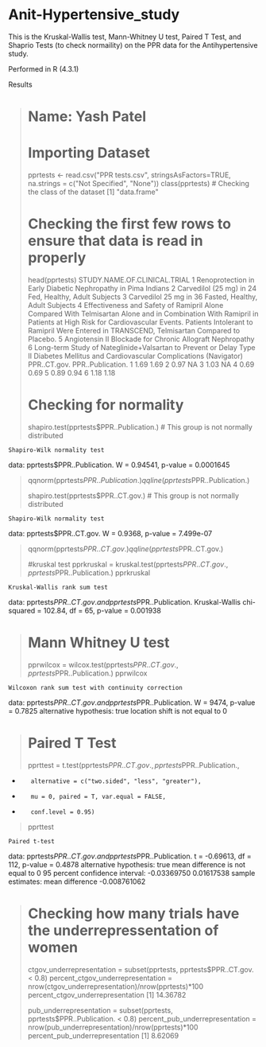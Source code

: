# Anit-Hypertensive_study  

This is the Kruskal-Wallis test, Mann-Whitney U test, Paired T Test, and Shaprio Tests (to check normaility) on the PPR data for the Antihypertensive study.  

Performed in R (4.3.1)

Results

> # Name: Yash Patel
> 
> # Importing Dataset
> pprtests <- read.csv("PPR tests.csv", stringsAsFactors=TRUE, na.strings = c("Not Specified", "None"))
> class(pprtests) # Checking the class of the dataset
[1] "data.frame"
> 
> # Checking the first few rows to ensure that data is read in properly 
> head(pprtests)
                                                                                                                                                                                                                                 STUDY.NAME.OF.CLINICAL.TRIAL
1                                                                                                                                                                                                Renoprotection in Early Diabetic Nephropathy in Pima Indians
2                                                                                                                                                                                                       Carvedilol (25 mg) in 24 Fed, Healthy, Adult Subjects
3                                                                                                                                                                                                      Carvedilol 25 mg in 36 Fasted, Healthy, Adult Subjects
4 Effectiveness and Safety of Ramipril Alone Compared With Telmisartan Alone and in Combination With Ramipril in Patients at High Risk for Cardiovascular Events. Patients Intolerant to Ramipril Were Entered in TRANSCEND, Telmisartan Compared to Placebo.
5                                                                                                                                                                                                   Angiotensin II Blockade for Chronic Allograft Nephropathy
6                                                                                                                         Long-term Study of Nateglinide+Valsartan to Prevent or Delay Type II Diabetes Mellitus and Cardiovascular Complications (Navigator)
  PPR..CT.gov. PPR..Publication.
1         1.69              1.69
2         0.97                NA
3         1.03                NA
4         0.69              0.69
5         0.89              0.94
6         1.18              1.18
> 
> # Checking for normality
> shapiro.test(pprtests$PPR..Publication.) # This group is not normally distributed

	Shapiro-Wilk normality test

data:  pprtests$PPR..Publication.
W = 0.94541, p-value = 0.0001645

> qqnorm(pprtests$PPR..Publication.)
> qqline(pprtests$PPR..Publication.)
> 
> shapiro.test(pprtests$PPR..CT.gov.) # This group is not normally distributed

	Shapiro-Wilk normality test

data:  pprtests$PPR..CT.gov.
W = 0.9368, p-value = 7.499e-07

> qqnorm(pprtests$PPR..CT.gov.)
> qqline(pprtests$PPR..CT.gov.)
> 
> #kruskal test
> pprkruskal = kruskal.test(pprtests$PPR..CT.gov., pprtests$PPR..Publication.)
> pprkruskal

	Kruskal-Wallis rank sum test

data:  pprtests$PPR..CT.gov. and pprtests$PPR..Publication.
Kruskal-Wallis chi-squared = 102.84, df = 65, p-value = 0.001938

> 
> # Mann Whitney U test
> pprwilcox  = wilcox.test(pprtests$PPR..CT.gov., pprtests$PPR..Publication.)
> pprwilcox

	Wilcoxon rank sum test with continuity correction

data:  pprtests$PPR..CT.gov. and pprtests$PPR..Publication.
W = 9474, p-value = 0.7825
alternative hypothesis: true location shift is not equal to 0

> 
> # Paired T Test
> pprttest = t.test(pprtests$PPR..CT.gov., pprtests$PPR..Publication.,
+        alternative = c("two.sided", "less", "greater"),
+        mu = 0, paired = T, var.equal = FALSE,
+        conf.level = 0.95)
> pprttest

	Paired t-test

data:  pprtests$PPR..CT.gov. and pprtests$PPR..Publication.
t = -0.69613, df = 112, p-value = 0.4878
alternative hypothesis: true mean difference is not equal to 0
95 percent confidence interval:
 -0.03369750  0.01617538
sample estimates:
mean difference 
   -0.008761062 

> 
> # Checking how many trials have the underrepressentation of women
> ctgov_underrepresentation = subset(pprtests, pprtests$PPR..CT.gov. < 0.8)
> percent_ctgov_underrepresentation = nrow(ctgov_underrepresentation)/nrow(pprtests)*100
> percent_ctgov_underrepresentation
[1] 14.36782
> 
> pub_underrepresentation = subset(pprtests, pprtests$PPR..Publication. < 0.8)
> percent_pub_underrepresentation = nrow(pub_underrepresentation)/nrow(pprtests)*100
> percent_pub_underrepresentation
[1] 8.62069
